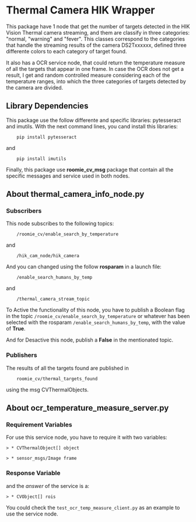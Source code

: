 # **Thermal Camera HIK Wrapper**

This package have 1 node that get the number of targets detected in the HIK Vision Thermal camera streaming, and them are classify in three categories: "normal, "warning" and "fever". This classes correspond to the categories that handle the streaming results of the camera DS2Txxxxxx, defined three differente colors to each category of target found.

It also has a OCR service node, that could return the temperature measure of all the targets that appear in one frame. In case the OCR does not get a result, I get and random controlled measure considering each of the temperature ranges, into which the three categories of targets detected by the camera are divided.

## Library Dependencies

This package use the follow differente and specific libraries: pytesseract and imutils. With the next command lines, you cand install this libraries:
```
    pip install pytesseract
```
and

```
    pip install imutils
```

Finally, this package use **roomie_cv_msg** package that contain all the specific messages and service used in both nodes.


## About thermal_camera_info_node.py

### Subscribers

This node subscribes to the following topics:
```
    /roomie_cv/enable_search_by_temperature
```
and
```
    /hik_cam_node/hik_camera
```

And you can changed using the follow **rosparam** in a launch file:
```
    /enable_search_humans_by_temp
```
and
```
    /thermal_camera_stream_topic
```

To Active the functionality of this node, you have to publish a Boolean flag in the topic `/roomie_cv/enable_search_by_temperature` or whatever has been selected with the rosparam `/enable_search_humans_by_temp`, with the value of **True**.

And for Desactive this node, publish a **False** in the mentionated topic.

### **Publishers**

The results of all the targets found are published in 
```
    roomie_cv/thermal_targets_found
```
using the msg CVThermalObjects.


## About ocr_temperature_measure_server.py

### Requirement Variables
For use this service node, you have to require it with two variables:

    > * CVThermalObject[] object
    
    > * sensor_msgs/Image frame

### Response Variable
and the *answer* of the service is a:

    > * CVObject[] rois

You could check the `test_ocr_temp_measure_client.py` as an example to use the service node.